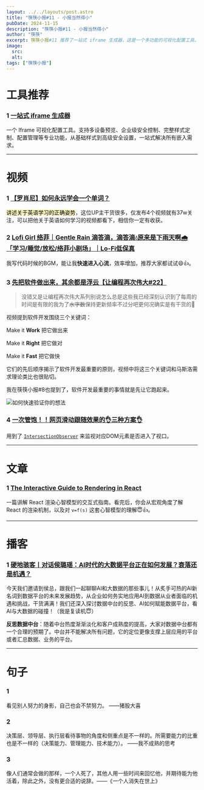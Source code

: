 ```yaml
---
layout: ../../layouts/post.astro
title: "筷筷小报#11 - 小报当然得小"
pubDate: 2024-11-15
description: "筷筷小报#11 - 小报当然得小"
author: "筷筷"
excerpt: 筷筷小报#11 推荐了一站式 iframe 生成器，这是一个多功能的可视化配置工具。视频推荐包括英语学习方法、适合编程时听的Lofi Girl音乐、软件开发原则的讨论，以及网页滑动跟随效果的实现方法。文章推荐了一篇关于React渲染机制的交互式指南。播客推荐讨论了AI时代大数据平台的发展和挑战。最后，分享了关于努力、不同层级看待事物角度和《一个人消失在世上》的引述。
image:  
  src:
  alt:
tags: ["筷筷小报"]
---
```


# 工具推荐

### 1 [一站式 iframe 生成器](https://iframegenerator.top/)

一个 Iframe 可视化配置工具。支持多设备预览、企业级安全控制、完整样式定制、配置管理等专业功能，从基础样式到高级安全设置，一站式解决所有嵌入需求。

---
# 视频

### 1 [【罗肖尼】如何永远学会一个单词？](https://www.bilibili.com/video/BV1ns4y1A7fj/?share_source=copy_web&vd_source=27102c235ff3a9369a44716ba38084f3)

<mark style="background: #FFF3A3A6;">讲述关于英语学习的正确姿势</mark>，这位UP主干货很多，仅发布4个视频就有37w关注，可以把他关于英语如何学习的视频都看下，相信你一定有收获。

### 2 [Lofi Girl 络菲｜Gentle Rain 滴答滴，滴答滴💧原来是下雨天啊🌧️「学习/睡觉/放松/络菲小剧场」｜Lo-Fi低保真](https://www.bilibili.com/video/BV1fnDBY6EPA/?share_source=copy_web&vd_source=27102c235ff3a9369a44716ba38084f3)

我写代码时候的BGM，能让我**快速进入心流**，效率增加，推荐大家都试试😄👍。

### 3 [先把软件做出来，其余都是浮云【让编程再次伟大#22】](https://www.bilibili.com/video/BV1GQU3YmEDG/?share_source=copy_web&vd_source=27102c235ff3a9369a44716ba38084f3)

> 没错又是让编程再次伟大系列别说怎么总是这些我已经深刻认识到了每周的时间是有限的我为了~~水字数~~保持更新频率不过分吧更何况确实是有干货的🥺

视频提到软件开发围绕三个关键词：

Make it **Work** 把它做出来

Make it **Right** 把它做对

Make it **Fast** 把它做快

它们的先后顺序揭示了软件开发最重要的原则，视频中将这三个关键词和马斯洛需求理论类比也很贴切。

我在筷筷小报#8也提到了，软件开发最重要的事情就是先让它跑起来。

![如何快速验证你的想法](https://mp-32a9c741-ee12-48ed-86c1-aaeb62c1a109.cdn.bspapp.com/cloudstorage/kkxb/kkxb11-1.png)

### 4 [一次管饱！！网页滑动跟随效果的👌三种方案👌](https://www.bilibili.com/video/BV1KcUGYrEto/?share_source=copy_web&vd_source=27102c235ff3a9369a44716ba38084f3)

用到了 [`IntersectionObserver`](https://developer.mozilla.org/zh-CN/docs/Web/API/IntersectionObserver) 来监视对应DOM元素是否进入了视口。

---
# 文章

### 1 [The Interactive Guide to Rendering in React](https://ui.dev/why-react-renders)

一篇讲解 React 渲染心智模型的交互式指南。看完后，你会从宏观角度了解 React 的渲染机制，以及对 `v=f(s)` 这套心智模型的理解😇👍。

---
# 播客

### 1 [硬地骇客丨对话侯璐瑶：AI时代的大数据平台正在如何发展？衰落还是机遇？](https://www.xiaoyuzhoufm.com/episode/6734353ff373fe5d4de79016)

今天我们邀请到侯总，跟我们一起聊聊AI和大数据的那些事儿！从炙手可热的AI新名词到数据平台的未来发展趋势，从企业如何务实地应用AI到数据从业者面临的机遇和挑战，干货满满！我们还深入探讨数据中台的反思、AI如何赋能数据平台，看AI与大数据的碰撞！（我是复读机😇）

**反思数据中台**：随着中台热度渐渐淡化和客户成熟度的提高，大家对数据中台都有一个合理的预期了。中台并不能解决所有问题，它的定位更像支撑上层应用的平台或者汇总数据、业务的平台。

---
# 句子

### 1
看见别人努力的身影，自己也会不禁努力。 ——猪股大喜

### 2
决策层、领导层、执行层看待事物的角度和侧重点是不一样的。所需要能力的比重也是不一样的（决策能力、管理能力、技术能力）。 ——我不成熟的思考

### 3
像人们通常会做的那样，一个人死了，其他人用一些时间来回忆他，并期待能为他活着，除此之外，没有更合适的说辞。——《一个人消失在世上》